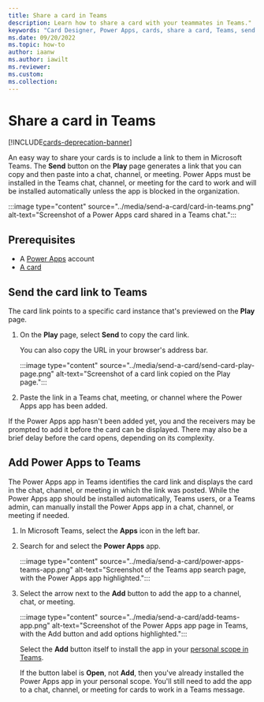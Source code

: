 ```yaml
---
title: Share a card in Teams
description: Learn how to share a card with your teammates in Teams."
keywords: "Card Designer, Power Apps, cards, share a card, Teams, send a card"
ms.date: 09/20/2022
ms.topic: how-to
author: iaanw
ms.author: iawilt
ms.reviewer: 
ms.custom: 
ms.collection: 
---
```


# Share a card in Teams

[!INCLUDE[cards-deprecation-banner](~/includes/cards-deprecation-notice.md)]

An easy way to share your cards is to include a link to them in Microsoft Teams. The **Send** button on the **Play** page generates a link that you can copy and then paste into a chat, channel, or meeting. Power Apps must be installed in the Teams chat, channel, or meeting for the card to work and will be installed automatically unless the app is blocked in the organization.

   :::image type="content" source="../media/send-a-card/card-in-teams.png" alt-text="Screenshot of a Power Apps card shared in a Teams chat.":::

## Prerequisites

- A [Power Apps](https://powerapps.microsoft.com/) account
- [A card](../tutorials/hello-world-card.md)

## Send the card link to Teams

The card link points to a specific card instance that's previewed on the **Play** page.

1. On the **Play** page, select **Send** to copy the card link.

    You can also copy the URL in your browser's address bar.  

   :::image type="content" source="../media/send-a-card/send-card-play-page.png" alt-text="Screenshot of a card link copied on the Play page.":::

1. Paste the link in a Teams chat, meeting, or channel where the Power Apps app has been added.

If the Power Apps app hasn't been added yet, you and the receivers may be prompted to add it before the card can be displayed. There may also be a brief delay before the card opens, depending on its complexity.

## Add Power Apps to Teams

The Power Apps app in Teams identifies the card link and displays the card in the chat, channel, or meeting in which the link was posted. While the Power Apps app should be installed automatically, Teams users, or a Teams admin, can manually install the Power Apps app in a chat, channel, or meeting if needed.

1. In Microsoft Teams, select the **Apps** icon in the left bar.
1. Search for and select the **Power Apps** app.

   :::image type="content" source="../media/send-a-card/power-apps-teams-app.png" alt-text="Screenshot of the Teams app search page, with the Power Apps app highlighted.":::

1. Select the arrow next to the **Add** button to add the app to a channel, chat, or meeting.

   :::image type="content" source="../media/send-a-card/add-teams-app.png" alt-text="Screenshot of the Power Apps app page in Teams, with the Add button and add options highlighted.":::

   Select the **Add** button itself to install the app in your [personal scope in Teams](../../teams/create-apps-overview.md).

   If the button label is **Open**, not **Add**, then you've already installed the Power Apps app in your personal scope. You'll still need to add the app to a chat, channel, or meeting for cards to work in a Teams message.
